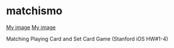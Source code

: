 matchismo
=========

[My image](https://raw.githubusercontent.com/acicartagena/matchismo/master/screenshots/Screen%20Shot%202014-08-21%20at%202.02.26%20PM.png)
[My image](https://raw.githubusercontent.com/acicartagena/matchismo/master/screenshots/Screen%20Shot%202014-08-21%20at%202.03.01%20PM.png)

Matching Playing Card and Set Card Game (Stanford iOS HW#1-4) 


